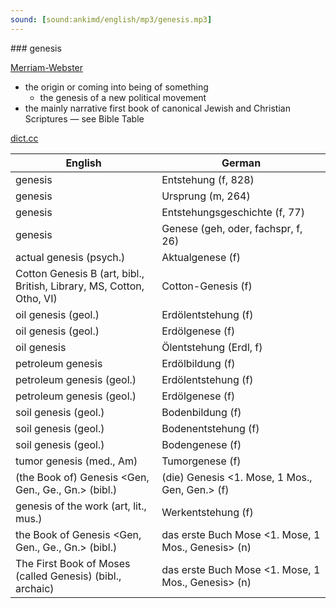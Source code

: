 ```yaml
---
sound: [sound:ankimd/english/mp3/genesis.mp3]
---
```


\### genesis

[Merriam-Webster](https://www.merriam-webster.com/dictionary/genesis)

- the origin or coming into being of something
    - the genesis of a new political movement
- the mainly narrative first book of canonical Jewish and Christian Scriptures — see Bible Table

[dict.cc](https://www.dict.cc/genesis)

| English        | German       |
| -------------- | ------------ |
| genesis | Entstehung (f, 828) |
| genesis | Ursprung (m, 264) |
| genesis | Entstehungsgeschichte (f, 77) |
| genesis | Genese (geh, oder, fachspr, f, 26) |
| actual genesis (psych.) | Aktualgenese (f) |
| Cotton Genesis B (art, bibl., British, Library, MS, Cotton, Otho, VI) | Cotton-Genesis (f) |
| oil genesis (geol.) | Erdölentstehung (f) |
| oil genesis (geol.) | Erdölgenese (f) |
| oil genesis | Ölentstehung (Erdl, f) |
| petroleum genesis | Erdölbildung (f) |
| petroleum genesis (geol.) | Erdölentstehung (f) |
| petroleum genesis (geol.) | Erdölgenese (f) |
| soil genesis (geol.) | Bodenbildung (f) |
| soil genesis (geol.) | Bodenentstehung (f) |
| soil genesis (geol.) | Bodengenese (f) |
| tumor genesis (med., Am) | Tumorgenese (f) |
| (the Book of) Genesis <Gen, Gen., Ge., Gn.> (bibl.) | (die) Genesis <1. Mose, 1 Mos., Gen, Gen.> (f) |
| genesis of the work (art, lit., mus.) | Werkentstehung (f) |
| the Book of Genesis <Gen, Gen., Ge., Gn.> (bibl.) | das erste Buch Mose <1. Mose, 1 Mos., Genesis> (n) |
| The First Book of Moses (called Genesis) (bibl., archaic) | das erste Buch Mose <1. Mose, 1 Mos., Genesis> (n) |
